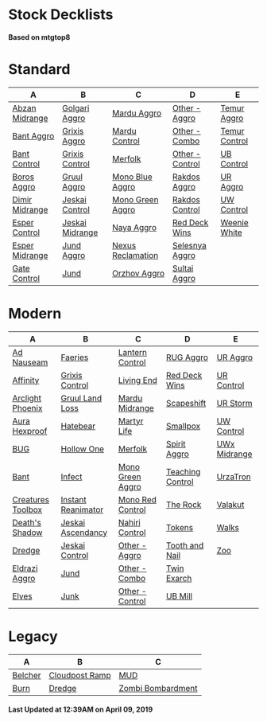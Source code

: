# Stock Decklists
#### Based on mtgtop8


# Standard

|                             A                              |                              B                               |                                C                                 |                              D                               |                            E                             |
|------------------------------------------------------------|--------------------------------------------------------------|------------------------------------------------------------------|--------------------------------------------------------------|----------------------------------------------------------|
|[Abzan Midrange](./mtgtop8/Standard/decks/Abzan_Midrange.md)|[Golgari Aggro](./mtgtop8/Standard/decks/Golgari_Aggro.md)    |[Mardu Aggro](./mtgtop8/Standard/decks/Mardu_Aggro.md)            |[Other - Aggro](./mtgtop8/Standard/decks/Other_-_Aggro.md)    |[Temur Aggro](./mtgtop8/Standard/decks/Temur_Aggro.md)    |
|[Bant Aggro](./mtgtop8/Standard/decks/Bant_Aggro.md)        |[Grixis Aggro](./mtgtop8/Standard/decks/Grixis_Aggro.md)      |[Mardu Control](./mtgtop8/Standard/decks/Mardu_Control.md)        |[Other - Combo](./mtgtop8/Standard/decks/Other_-_Combo.md)    |[Temur Control](./mtgtop8/Standard/decks/Temur_Control.md)|
|[Bant Control](./mtgtop8/Standard/decks/Bant_Control.md)    |[Grixis Control](./mtgtop8/Standard/decks/Grixis_Control.md)  |[Merfolk](./mtgtop8/Standard/decks/Merfolk.md)                    |[Other - Control](./mtgtop8/Standard/decks/Other_-_Control.md)|[UB Control](./mtgtop8/Standard/decks/UB_Control.md)      |
|[Boros Aggro](./mtgtop8/Standard/decks/Boros_Aggro.md)      |[Gruul Aggro](./mtgtop8/Standard/decks/Gruul_Aggro.md)        |[Mono Blue Aggro](./mtgtop8/Standard/decks/Mono_Blue_Aggro.md)    |[Rakdos Aggro](./mtgtop8/Standard/decks/Rakdos_Aggro.md)      |[UR Aggro](./mtgtop8/Standard/decks/UR_Aggro.md)          |
|[Dimir Midrange](./mtgtop8/Standard/decks/Dimir_Midrange.md)|[Jeskai Control](./mtgtop8/Standard/decks/Jeskai_Control.md)  |[Mono Green Aggro](./mtgtop8/Standard/decks/Mono_Green_Aggro.md)  |[Rakdos Control](./mtgtop8/Standard/decks/Rakdos_Control.md)  |[UW Control](./mtgtop8/Standard/decks/UW_Control.md)      |
|[Esper Control](./mtgtop8/Standard/decks/Esper_Control.md)  |[Jeskai Midrange](./mtgtop8/Standard/decks/Jeskai_Midrange.md)|[Naya Aggro](./mtgtop8/Standard/decks/Naya_Aggro.md)              |[Red Deck Wins](./mtgtop8/Standard/decks/Red_Deck_Wins.md)    |[Weenie White](./mtgtop8/Standard/decks/Weenie_White.md)  |
|[Esper Midrange](./mtgtop8/Standard/decks/Esper_Midrange.md)|[Jund Aggro](./mtgtop8/Standard/decks/Jund_Aggro.md)          |[Nexus Reclamation](./mtgtop8/Standard/decks/Nexus_Reclamation.md)|[Selesnya Aggro](./mtgtop8/Standard/decks/Selesnya_Aggro.md)  |                                                          |
|[Gate Control](./mtgtop8/Standard/decks/Gate_Control.md)    |[Jund](./mtgtop8/Standard/decks/Jund.md)                      |[Orzhov Aggro](./mtgtop8/Standard/decks/Orzhov_Aggro.md)          |[Sultai Aggro](./mtgtop8/Standard/decks/Sultai_Aggro.md)      |                                                          |


# Modern

|                               A                                |                                B                                 |                              C                               |                              D                               |                          E                           |
|----------------------------------------------------------------|------------------------------------------------------------------|--------------------------------------------------------------|--------------------------------------------------------------|------------------------------------------------------|
|[Ad Nauseam](./mtgtop8/Modern/decks/Ad_Nauseam.md)              |[Faeries](./mtgtop8/Modern/decks/Faeries.md)                      |[Lantern Control](./mtgtop8/Modern/decks/Lantern_Control.md)  |[RUG Aggro](./mtgtop8/Modern/decks/RUG_Aggro.md)              |[UR Aggro](./mtgtop8/Modern/decks/UR_Aggro.md)        |
|[Affinity](./mtgtop8/Modern/decks/Affinity.md)                  |[Grixis Control](./mtgtop8/Modern/decks/Grixis_Control.md)        |[Living End](./mtgtop8/Modern/decks/Living_End.md)            |[Red Deck Wins](./mtgtop8/Modern/decks/Red_Deck_Wins.md)      |[UR Control](./mtgtop8/Modern/decks/UR_Control.md)    |
|[Arclight Phoenix](./mtgtop8/Modern/decks/Arclight_Phoenix.md)  |[Gruul Land Loss](./mtgtop8/Modern/decks/Gruul_Land_Loss.md)      |[Mardu Midrange](./mtgtop8/Modern/decks/Mardu_Midrange.md)    |[Scapeshift](./mtgtop8/Modern/decks/Scapeshift.md)            |[UR Storm](./mtgtop8/Modern/decks/UR_Storm.md)        |
|[Aura Hexproof](./mtgtop8/Modern/decks/Aura_Hexproof.md)        |[Hatebear](./mtgtop8/Modern/decks/Hatebear.md)                    |[Martyr Life](./mtgtop8/Modern/decks/Martyr_Life.md)          |[Smallpox](./mtgtop8/Modern/decks/Smallpox.md)                |[UW Control](./mtgtop8/Modern/decks/UW_Control.md)    |
|[BUG](./mtgtop8/Modern/decks/BUG.md)                            |[Hollow One](./mtgtop8/Modern/decks/Hollow_One.md)                |[Merfolk](./mtgtop8/Modern/decks/Merfolk.md)                  |[Spirit Aggro](./mtgtop8/Modern/decks/Spirit_Aggro.md)        |[UWx Midrange](./mtgtop8/Modern/decks/UWx_Midrange.md)|
|[Bant](./mtgtop8/Modern/decks/Bant.md)                          |[Infect](./mtgtop8/Modern/decks/Infect.md)                        |[Mono Green Aggro](./mtgtop8/Modern/decks/Mono_Green_Aggro.md)|[Teaching Control](./mtgtop8/Modern/decks/Teaching_Control.md)|[UrzaTron](./mtgtop8/Modern/decks/UrzaTron.md)        |
|[Creatures Toolbox](./mtgtop8/Modern/decks/Creatures_Toolbox.md)|[Instant Reanimator](./mtgtop8/Modern/decks/Instant_Reanimator.md)|[Mono Red Control](./mtgtop8/Modern/decks/Mono_Red_Control.md)|[The Rock](./mtgtop8/Modern/decks/The_Rock.md)                |[Valakut](./mtgtop8/Modern/decks/Valakut.md)          |
|[Death's Shadow](./mtgtop8/Modern/decks/Death's_Shadow.md)      |[Jeskai Ascendancy](./mtgtop8/Modern/decks/Jeskai_Ascendancy.md)  |[Nahiri Control](./mtgtop8/Modern/decks/Nahiri_Control.md)    |[Tokens](./mtgtop8/Modern/decks/Tokens.md)                    |[Walks](./mtgtop8/Modern/decks/Walks.md)              |
|[Dredge](./mtgtop8/Modern/decks/Dredge.md)                      |[Jeskai Control](./mtgtop8/Modern/decks/Jeskai_Control.md)        |[Other - Aggro](./mtgtop8/Modern/decks/Other_-_Aggro.md)      |[Tooth and Nail](./mtgtop8/Modern/decks/Tooth_and_Nail.md)    |[Zoo](./mtgtop8/Modern/decks/Zoo.md)                  |
|[Eldrazi Aggro](./mtgtop8/Modern/decks/Eldrazi_Aggro.md)        |[Jund](./mtgtop8/Modern/decks/Jund.md)                            |[Other - Combo](./mtgtop8/Modern/decks/Other_-_Combo.md)      |[Twin Exarch](./mtgtop8/Modern/decks/Twin_Exarch.md)          |                                                      |
|[Elves](./mtgtop8/Modern/decks/Elves.md)                        |[Junk](./mtgtop8/Modern/decks/Junk.md)                            |[Other - Control](./mtgtop8/Modern/decks/Other_-_Control.md)  |[UB Mill](./mtgtop8/Modern/decks/UB_Mill.md)                  |                                                      |


# Legacy

|                     A                      |                            B                             |                               C                                |
|--------------------------------------------|----------------------------------------------------------|----------------------------------------------------------------|
|[Belcher](./mtgtop8/Legacy/decks/Belcher.md)|[Cloudpost Ramp](./mtgtop8/Legacy/decks/Cloudpost_Ramp.md)|[MUD](./mtgtop8/Legacy/decks/MUD.md)                            |
|[Burn](./mtgtop8/Legacy/decks/Burn.md)      |[Dredge](./mtgtop8/Legacy/decks/Dredge.md)                |[Zombi Bombardment](./mtgtop8/Legacy/decks/Zombi_Bombardment.md)|



#### Last Updated at 12:39AM on April 09, 2019